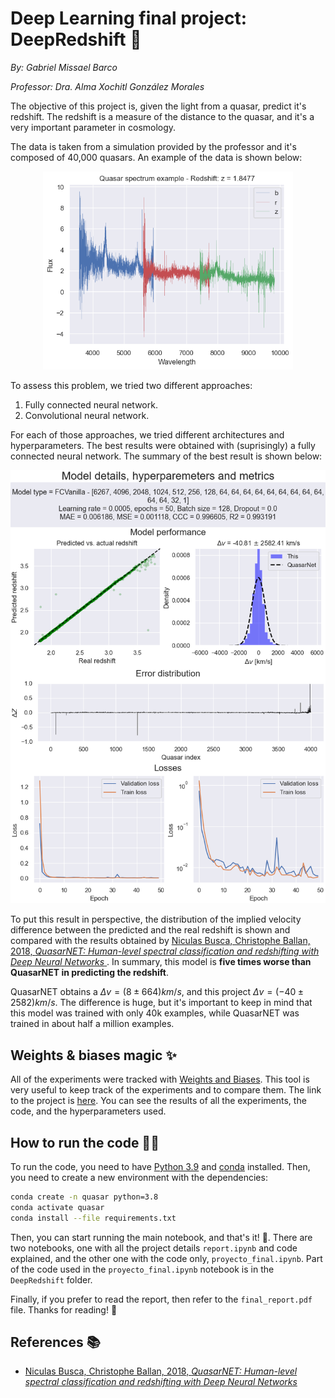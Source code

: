 # Deep Learning final project:  DeepRedshift 🤖

*By: Gabriel Missael Barco*

*Professor: Dra. Alma Xochitl González Morales*

The objective of this project is, given the light from a quasar, predict it's redshift. The redshift is a measure of the distance to the quasar, and it's a very important parameter in cosmology.

The data is taken from a simulation provided by the professor and it's composed of 40,000 quasars. An example of the data is shown below:

<center>
<img src="images/data-example.png" width="400"/>
</center>

To assess this problem, we tried two different approaches:
1. Fully connected neural network.
2. Convolutional neural network.

For each of those approaches, we tried different architectures and hyperparameters. The best results were obtained with (suprisingly) a fully connected neural network. The summary of the best result is shown below:

<center>
<img src="images/best_run.png" width="600"/>
</center>

To put this result in perspective, the distribution of the implied velocity difference between the predicted and the real redshift is shown and compared with the results obtained by [Niculas Busca, Christophe Ballan, 2018, _QuasarNET: Human-level spectral classification and redshifting with Deep Neural Networks_ ](https://arxiv.org/abs/1808.09955). In summary, this model is **five times worse than QuasarNET in predicting the redshift**.

QuasarNET obtains a $\Delta v = (8 \pm 664)km/s$, and this project $\Delta v = (-40 \pm 2582)km/s$. The difference is huge, but it's important to keep in mind that this model was trained with only 40k examples, while QuasarNET was trained in about half a million examples.

## Weights & biases magic ✨

All of the experiments were tracked with [Weights and Biases](https://www.wandb.com/). This tool is very useful to keep track of the experiments and to compare them. The link to the project is [here](https://wandb.ai/gmissaelbarco/QuasarNN?workspace=user-gmissaelbarco). You can see the results of all the experiments, the code, and the hyperparameters used.

## How to run the code 🏃‍♂️

To run the code, you need to have [Python 3.9](https://www.python.org/downloads/) and [conda](https://docs.conda.io/en/latest/miniconda.html) installed. Then, you need to create a new environment with the dependencies:

```bash
conda create -n quasar python=3.8
conda activate quasar
conda install --file requirements.txt
```

Then, you can start running the main notebook, and that's it! 🎉. There are two notebooks, one with all the project details `report.ipynb` and code explained, and the other one with the code only, `proyecto_final.ipynb`. Part of the code used in the `proyecto_final.ipynb` notebook is in the `DeepRedshift` folder.

Finally, if you prefer to read the report, then refer to the `final_report.pdf` file. Thanks for reading! 🙏

## References 📚

- [Niculas Busca, Christophe Ballan, 2018, _QuasarNET: Human-level spectral classification and redshifting with Deep Neural Networks_ ](https://arxiv.org/abs/1808.09955)
